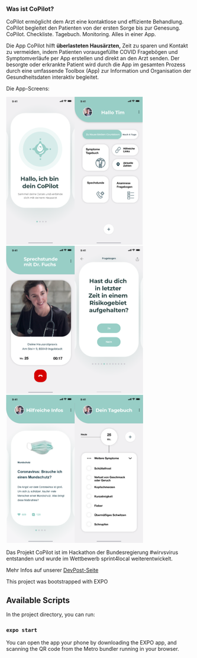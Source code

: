 ### Was ist CoPilot?

CoPilot ermöglicht dem Arzt eine kontaktlose und effiziente Behandlung.<br/>
CoPilot begleitet den Patienten von der ersten Sorge bis zur Genesung.<br/>
CoPilot. Checkliste. Tagebuch. Monitoring. Alles in einer App.

Die App CoPilot hilft **überlasteten Hausärzten,** Zeit zu sparen und Kontakt zu vermeiden, indem Patienten vorausgefüllte COVID Fragebögen und Symptomverläufe per App erstellen und direkt an den Arzt senden.
Der besorgte oder erkrankte Patient wird durch die App im gesamten
Prozess durch eine umfassende Toolbox (App) zur Information und
Organisation der Gesundheitsdaten interaktiv begleitet.<br/>

Die App-Screens:

<img src="src/assets/images/getstarted.png" height="400"><img src="src/assets/images/App_Screen/Dashboard_Patient.png" height="400"><img src="src/assets/images/App_Screen/Anruf.png" height="400"><img src="src/assets/images/App_Screen/Fragebogen.png" height="400"><img src="src/assets/images/App_Screen/Infos.png" height="400"><img src="src/assets/images/App_Screen/Tagebuch.png" height="400">



Das Projekt CoPilot ist im Hackathon der Bundesregierung #wirvsvirus entstanden und wurde im Wettbewerb sprint4local weiterentwickelt.<br/>

Mehr Infos auf unserer [DevPost-Seite](https://devpost.com/software/copilot-dein-begleiter-fur-deine-gesundheit)


This project was bootstrapped with EXPO

## Available Scripts

In the project directory, you can run:

### `expo start`

You can open the app your phone by downloading the EXPO app, and scanning the QR code from the Metro bundler running in your browser.





